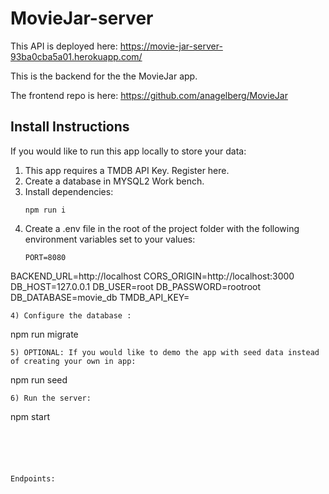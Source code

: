 # MovieJar-server

This API is deployed here: https://movie-jar-server-93ba0cba5a01.herokuapp.com/

This is the backend for the the MovieJar app. 

The frontend repo is here: https://github.com/anagelberg/MovieJar 

## Install Instructions
If you would like to run this app locally to store your data: 

1) This app requires a TMDB API Key. Register here.
2) Create a database in MYSQL2 Work bench.
3) Install dependencies:
   ```
   npm run i
   ```
5) Create a .env file in the root of the project folder with the following environment variables set to your values: 
   ```
   PORT=8080
BACKEND_URL=http://localhost
CORS_ORIGIN=http://localhost:3000
DB_HOST=127.0.0.1
DB_USER=root
DB_PASSWORD=rootroot
DB_DATABASE=movie_db
TMDB_API_KEY=<Your key>
   ```
4) Configure the database :
```
npm run migrate
```
5) OPTIONAL: If you would like to demo the app with seed data instead of creating your own in app:
```
npm run seed
```
6) Run the server: 
```
npm start
```





Endpoints: 
